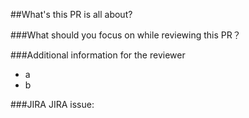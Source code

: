 ##What's this PR is all about?



###What should you focus on while reviewing this PR？


###Additional information for the reviewer
- a
- b

###JIRA
JIRA issue: 
